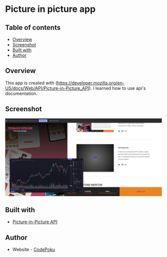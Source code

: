 # Picture in picture app

## Table of contents

- [Overview](#overview)
- [Screenshot](#screenshot)
- [Built with](#built-with)
- [Author](#author)

## Overview

This app is created with (https://developer.mozilla.org/en-US/docs/Web/API/Picture-in-Picture_API). I learned how to use api's documentation.

## Screenshot

![](./picture%20in%20picture%20screenshot%201.png)

## Built with

- [Picture-in-Picture API](https://developer.mozilla.org/en-US/docs/Web/API/Picture-in-Picture_API)

## Author

- Website - [CodePoku](https://toomasrebane.eu)

